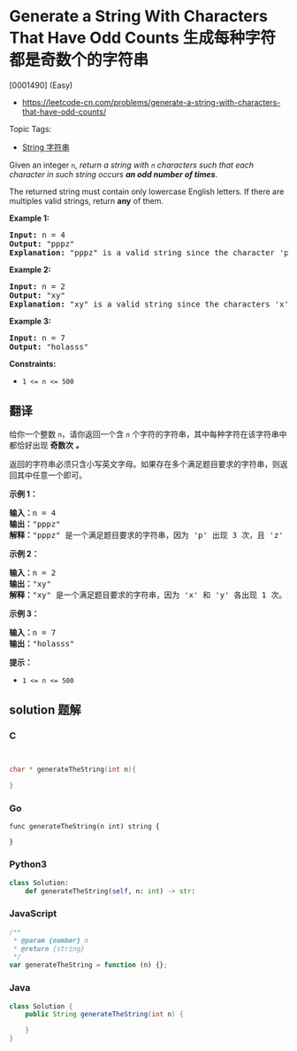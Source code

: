 # Generate a String With Characters That Have Odd Counts 生成每种字符都是奇数个的字符串

[0001490] (Easy)

- https://leetcode-cn.com/problems/generate-a-string-with-characters-that-have-odd-counts/

Topic Tags:

- [String 字符串](https://leetcode-cn.com/tag/string/)

Given an integer `n`, _return a string with `n` characters such that each character in such string occurs **an odd number of times**_.

The returned string must contain only lowercase English letters. If there are multiples valid strings, return **any** of them.

**Example 1:**

<pre><strong>Input:</strong> n = 4
<strong>Output:</strong> "pppz"
<strong>Explanation:</strong> "pppz" is a valid string since the character 'p' occurs three times and the character 'z' occurs once. Note that there are many other valid strings such as "ohhh" and "love".
</pre>

**Example 2:**

<pre><strong>Input:</strong> n = 2
<strong>Output:</strong> "xy"
<strong>Explanation:</strong> "xy" is a valid string since the characters 'x' and 'y' occur once. Note that there are many other valid strings such as "ag" and "ur".
</pre>

**Example 3:**

<pre><strong>Input:</strong> n = 7
<strong>Output:</strong> "holasss"
</pre>

**Constraints:**

- `1 <= n <= 500`

## 翻译

给你一个整数 `n`，请你返回一个含 _`n`_ 个字符的字符串，其中每种字符在该字符串中都恰好出现 **奇数次** _**。**_

返回的字符串必须只含小写英文字母。如果存在多个满足题目要求的字符串，则返回其中任意一个即可。

**示例 1：**

<pre><strong>输入：</strong>n = 4
<strong>输出：</strong>"pppz"
<strong>解释：</strong>"pppz" 是一个满足题目要求的字符串，因为 'p' 出现 3 次，且 'z' 出现 1 次。当然，还有很多其他字符串也满足题目要求，比如："ohhh" 和 "love"。
</pre>

**示例 2：**

<pre><strong>输入：</strong>n = 2
<strong>输出：</strong>"xy"
<strong>解释：</strong>"xy" 是一个满足题目要求的字符串，因为 'x' 和 'y' 各出现 1 次。当然，还有很多其他字符串也满足题目要求，比如："ag" 和 "ur"。
</pre>

**示例 3：**

<pre><strong>输入：</strong>n = 7
<strong>输出：</strong>"holasss"
</pre>

**提示：**

- `1 <= n <= 500`

## solution 题解

### C

```c


char * generateTheString(int n){

}
```

### Go

```golang
func generateTheString(n int) string {

}
```

### Python3

```python
class Solution:
    def generateTheString(self, n: int) -> str:
```

### JavaScript

```javascript
/**
 * @param {number} n
 * @return {string}
 */
var generateTheString = function (n) {};
```

### Java

```java
class Solution {
    public String generateTheString(int n) {

    }
}
```
